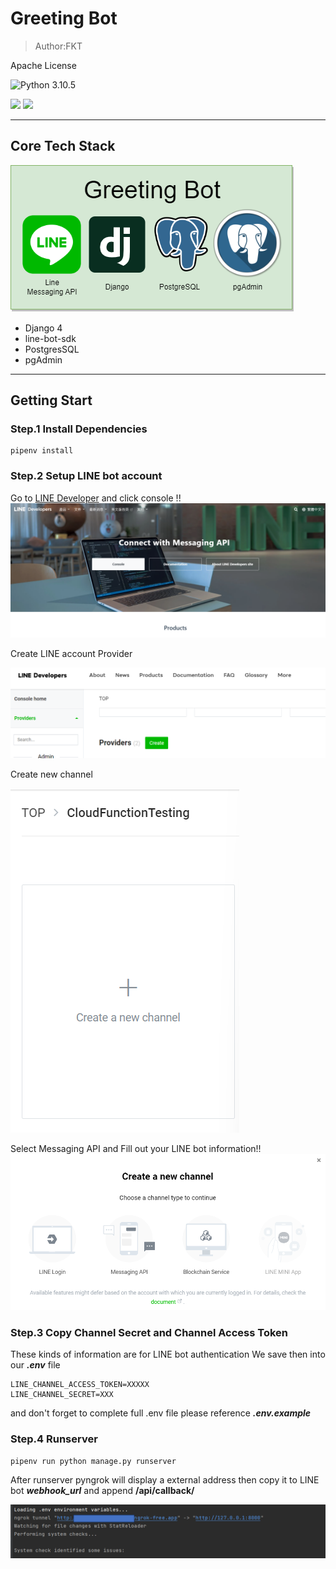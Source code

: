 # Greeting Bot 

> Author:FKT

Apache License

![Python 3.10.5](https://img.shields.io/badge/python-3.10.5-blue.svg)

![](https://img.shields.io/github/languages/top/fan9704/Greeting-Bot?logo=python&logoColor=%23FFFFFF&style=for-the-badge)
![](https://img.shields.io/github/languages/count/fan9704/Greeting-Bot?color=%23005A2B&style=for-the-badge)

---

## Core Tech Stack

![](./doc/Project-TechStack.png)

- Django 4
- line-bot-sdk
- PostgresSQL
- pgAdmin

---

## Getting Start

### Step.1 Install Dependencies

```shell
pipenv install
```

### Step.2 Setup LINE bot account

Go to [LINE Developer](https://developers.line.biz/zh-hant/)
and click console !!
![](./doc/LINE-Developer-Web.png)

Create LINE account Provider

![](./doc/Create-Provider.png)

Create new channel

![](./doc/Create-New-Channel.png)

Select Messaging API
and Fill out your LINE bot information!!
![](./doc/Create-MessagingAPI.png)

### Step.3 Copy Channel Secret and Channel Access Token

These kinds of information are for LINE bot authentication
We save then into our **_.env_** file 

```shell
LINE_CHANNEL_ACCESS_TOKEN=XXXXX
LINE_CHANNEL_SECRET=XXX
```

and don't forget to complete full .env file
please reference **_.env.example_**

### Step.4 Runserver

```shell
pipenv run python manage.py runserver
```

After runserver pyngrok will display a external address then copy it to LINE bot **_webhook_url_** and append **/api/callback/**

![](./doc/Runserver-Ngrok.png)



